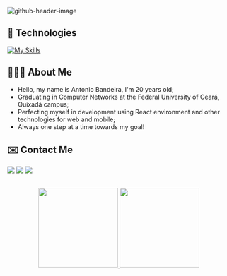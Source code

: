![github-header-image](https://user-images.githubusercontent.com/85970097/201445535-f37219f7-74d6-4bd7-870b-ece7495a594b.png)

## 🚀 Technologies

<div>

  [![My Skills](https://skillicons.dev/icons?i=html,css,js,ts,react,vite,git,github,linux,bash,vscode)](https://skillicons.dev)
  
</div>  

## 🧑🏽‍💻 About Me

- Hello, my name is Antonio Bandeira, I'm 20 years old;
- Graduating in Computer Networks at the Federal University of Ceará, Quixadá campus;
- Perfecting myself in development using React environment and other technologies for web and mobile;
- Always one step at a time towards my goal!

## ✉️ Contact Me

<div> 
  <a href = "mailto:bandeiramagalhaesoficial@gmail.com"><img src="https://img.shields.io/badge/-Gmail-%23333?style=for-the-badge&logo=gmail&logoColor=white" target="_blank"></a>
  <a href="https://www.linkedin.com/in/bandeira-magalh%C3%A3es/" target="_blank"><img src="https://img.shields.io/badge/-LinkedIn-%230077B5?style=for-the-badge&logo=linkedin&logoColor=white" target="_blank"></a> 
    <a href="https://www.instagram.com/bandeirapk/" target="_blank"><img src="https://img.shields.io/badge/-Instagram-%23E4405F?style=for-the-badge&logo=instagram&logoColor=white" target="_blank"></a> 
</div>

##

<div align="center">
  <a href="https://github.com/bandeirapk">
  <img height="180em" src="https://github-readme-stats.vercel.app/api?username=bandeirapk&show_icons=true&theme=nightowl&include_all_commits=true&count_private=true"/>
  <img height="180em" src="https://github-readme-stats.vercel.app/api/top-langs/?username=bandeirapk&layout=compact&langs_count=7&theme=nightowl"/>
</div>

